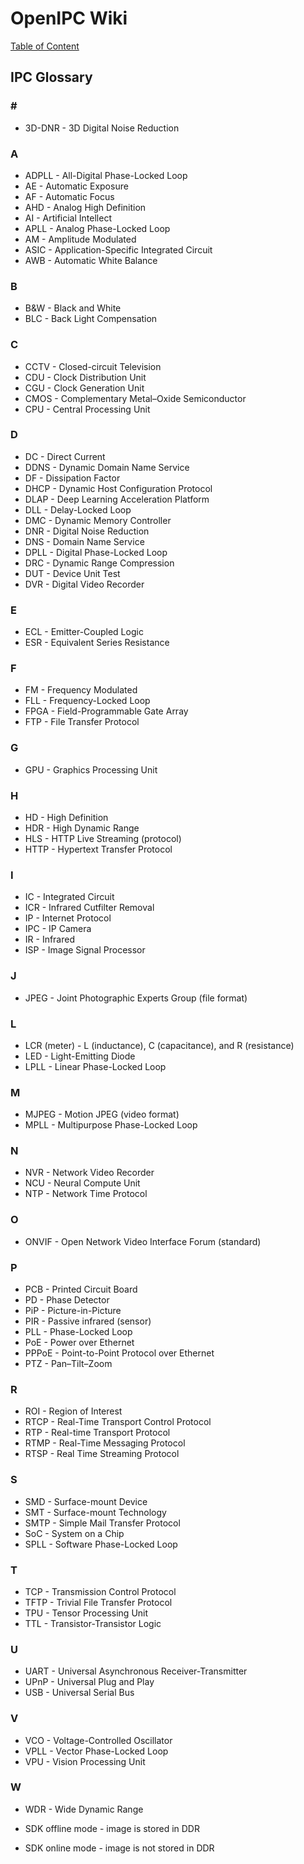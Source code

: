 # OpenIPC Wiki
[Table of Content](../README.md)

IPC Glossary
------------

### \#

- 3D-DNR - 3D Digital Noise Reduction
 
### A

- ADPLL - All-Digital Phase-Locked Loop
- AE - Automatic Exposure
- AF - Automatic Focus
- AHD - Analog High Definition
- AI - Artificial Intellect
- APLL - Analog Phase-Locked Loop
- AM - Amplitude Modulated
- ASIC - Application-Specific Integrated Circuit
- AWB - Automatic White Balance

### B

- B&W - Black and White
- BLC - Back Light Compensation

### C

- CCTV - Closed-circuit Television
- CDU - Clock Distribution Unit
- CGU - Clock Generation Unit
- CMOS - Complementary Metal–Oxide Semiconductor
- CPU - Central Processing Unit

### D

- DC - Direct Current
- DDNS - Dynamic Domain Name Service
- DF - Dissipation Factor
- DHCP - Dynamic Host Configuration Protocol
- DLAP - Deep Learning Acceleration Platform
- DLL - Delay-Locked Loop
- DMC - Dynamic Memory Controller
- DNR - Digital Noise Reduction
- DNS - Domain Name Service
- DPLL - Digital Phase-Locked Loop
- DRC - Dynamic Range Compression
- DUT - Device Unit Test
- DVR - Digital Video Recorder

### E

- ECL - Emitter-Coupled Logic
- ESR - Equivalent Series Resistance

### F

- FM - Frequency Modulated
- FLL - Frequency-Locked Loop
- FPGA - Field-Programmable Gate Array
- FTP - File Transfer Protocol

### G

- GPU - Graphics Processing Unit

### H

- HD - High Definition
- HDR - High Dynamic Range
- HLS - HTTP Live Streaming (protocol)
- HTTP - Hypertext Transfer Protocol

### I

- IC - Integrated Circuit
- ICR - Infrared Cutfilter Removal
- IP - Internet Protocol
- IPC - IP Camera
- IR - Infrared
- ISP - Image Signal Processor

### J

- JPEG - Joint Photographic Experts Group (file format)

### L

- LCR (meter) - L (inductance), C (capacitance), and R (resistance)
- LED - Light-Emitting Diode
- LPLL - Linear Phase-Locked Loop

### M

- MJPEG - Motion JPEG (video format)
- MPLL - Multipurpose Phase-Locked Loop

### N

- NVR - Network Video Recorder
- NCU - Neural Compute Unit
- NTP - Network Time Protocol

### O

- ONVIF - Open Network Video Interface Forum (standard)

### P

- PCB - Printed Circuit Board
- PD - Phase Detector
- PiP - Picture-in-Picture
- PIR - Passive infrared (sensor)
- PLL - Phase-Locked Loop
- PoE - Power over Ethernet
- PPPoE - Point-to-Point Protocol over Ethernet
- PTZ - Pan–Tilt–Zoom

### R

- ROI - Region of Interest
- RTCP - Real-Time Transport Control Protocol
- RTP - Real-time Transport Protocol
- RTMP - Real-Time Messaging Protocol
- RTSP - Real Time Streaming Protocol

### S

- SMD - Surface-mount Device
- SMT - Surface-mount Technology
- SMTP - Simple Mail Transfer Protocol
- SoC - System on a Chip
- SPLL - Software Phase-Locked Loop

### T

- TCP - Transmission Control Protocol
- TFTP - Trivial File Transfer Protocol
- TPU - Tensor Processing Unit
- TTL - Transistor-Transistor Logic

### U

- UART - Universal Asynchronous Receiver-Transmitter
- UPnP - Universal Plug and Play
- USB - Universal Serial Bus

### V

- VCO - Voltage-Controlled Oscillator
- VPLL - Vector Phase-Locked Loop
- VPU - Vision Processing Unit
 
### W

- WDR - Wide Dynamic Range


- SDK offline mode - image is stored in DDR
- SDK online mode - image is not stored in DDR
